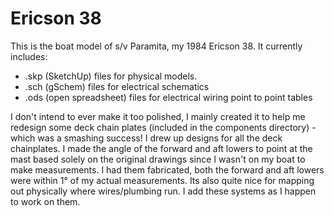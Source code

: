 # Ericson 38
This is the boat model of s/v Paramita, my 1984 Ericson 38. It currently includes:
* .skp (SketchUp) files for physical models.
* .sch (gSchem) files for electrical schematics 
* .ods (open spreadsheet) files for electrical wiring point to point tables

I don't intend to ever make it too polished, I mainly created it to help me redesign some deck chain plates (included in the components directory) - which was a smashing success! I drew up designs for all the deck chainplates. I made the angle of the forward and aft lowers to point at the mast based solely on the original drawings since I wasn't on my boat to make measurements. I had them fabricated, both the forward and aft lowers were within 1° of my actual measurements. Its also quite nice for mapping out physically where wires/plumbing run. I add these systems as I happen to work on them.
